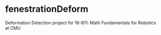 # fenestrationDeform
Deformation Detection project for 16-811: Math Fundamentals for Robotics at CMU

